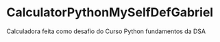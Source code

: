 # CalculatorPythonMySelfDefGabriel
Calculadora feita como desafio do Curso Python fundamentos da DSA
